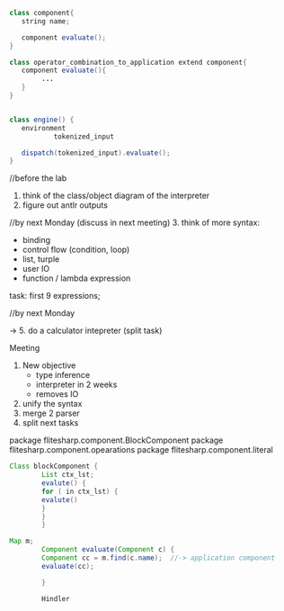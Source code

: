 ```java
class component{
   string name;

   component evaluate();
}

class operator_combination_to_application extend component{
   component evaluate(){
        ...
   }
}


class engine() {
   environment
           tokenized_input

   dispatch(tokenized_input).evaluate();
}
```

//before the lab
1. think of the class/object diagram of the interpreter
2. figure out antlr outputs


//by next Monday (discuss in next meeting)
3. think of more syntax:
   - binding
   - control flow (condition, loop)
   - list, turple
   - user IO
   - function / lambda expression

task: first 9 expressions;

//by next Monday

-> 5. do a calculator intepreter (split task)

Meeting
1. New objective
   - type inference
   - interpreter in 2 weeks
   - removes IO
2. unify the syntax
3. merge 2 parser
4. split next tasks

package flitesharp.component.BlockComponent
package flitesharp.component.opearations
package flitesharp.component.literal

```java
Class blockComponent {
        List ctx_lst;
        evalute() {
        for ( in ctx_lst) {
        evalute()
        }
        }
        }
```

```java
Map m;
        Component evaluate(Component c) {
        Component cc = m.find(c.name);  //-> application component
        evaluate(cc);

        }

        Hindler
```